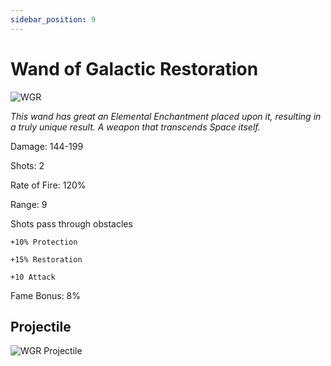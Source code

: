 ```yaml
---
sidebar_position: 9
---
```


# Wand of Galactic Restoration

![WGR](https://vwiki.valorserver.com/api/item/picture/wand%20of%20galactic%20restoration)

<i>This wand has great an Elemental Enchantment placed upon it, resulting in a truly unique result. A weapon that transcends Space itself.</i>

Damage: 144-199

Shots: 2

Rate of Fire: 120%

Range: 9

Shots pass through obstacles

    +10% Protection
    
    +15% Restoration
    
    +10 Attack

Fame Bonus: 8%
 
## Projectile

![WGR Projectile](https://cdn.discordapp.com/attachments/953134990428868629/997619543813914725/galacticrestoration.gif)
